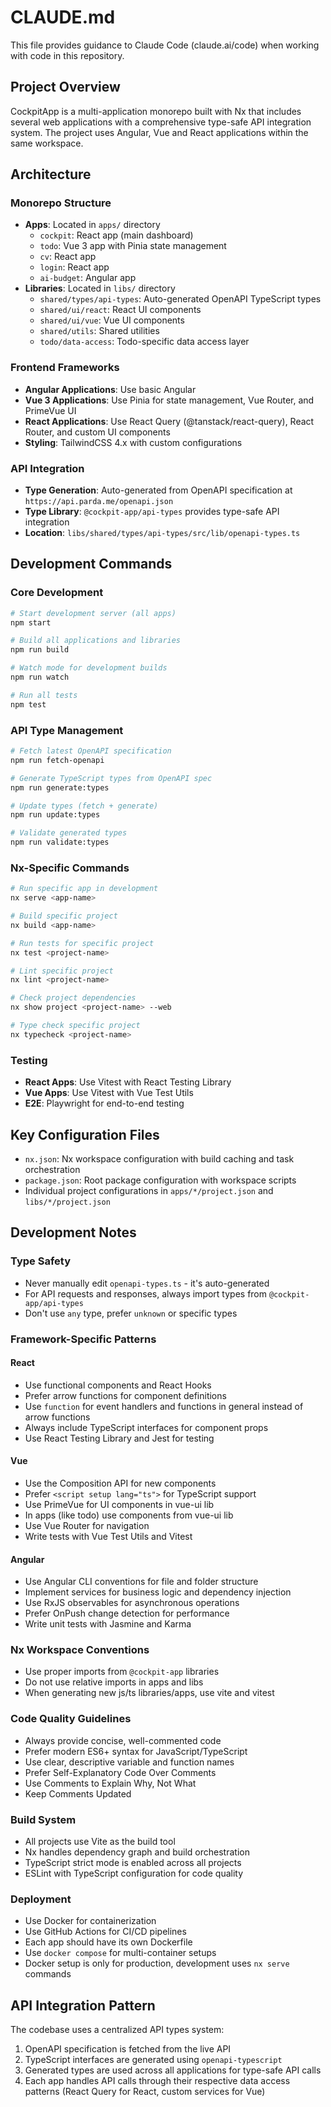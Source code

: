 # CLAUDE.md

This file provides guidance to Claude Code (claude.ai/code) when working with code in this repository.

## Project Overview

CockpitApp is a multi-application monorepo built with Nx that includes several web applications with a comprehensive type-safe API integration system. The project uses Angular, Vue and React applications within the same workspace.

## Architecture

### Monorepo Structure

- **Apps**: Located in `apps/` directory
  - `cockpit`: React app (main dashboard)
  - `todo`: Vue 3 app with Pinia state management
  - `cv`: React app
  - `login`: React app
  - `ai-budget`: Angular app
- **Libraries**: Located in `libs/` directory
  - `shared/types/api-types`: Auto-generated OpenAPI TypeScript types
  - `shared/ui/react`: React UI components
  - `shared/ui/vue`: Vue UI components
  - `shared/utils`: Shared utilities
  - `todo/data-access`: Todo-specific data access layer

### Frontend Frameworks

- **Angular Applications**: Use basic Angular
- **Vue 3 Applications**: Use Pinia for state management, Vue Router, and PrimeVue UI
- **React Applications**: Use React Query (@tanstack/react-query), React Router, and custom UI components
- **Styling**: TailwindCSS 4.x with custom configurations

### API Integration

- **Type Generation**: Auto-generated from OpenAPI specification at `https://api.parda.me/openapi.json`
- **Type Library**: `@cockpit-app/api-types` provides type-safe API integration
- **Location**: `libs/shared/types/api-types/src/lib/openapi-types.ts`

## Development Commands

### Core Development

```bash
# Start development server (all apps)
npm start

# Build all applications and libraries
npm run build

# Watch mode for development builds
npm run watch

# Run all tests
npm test
```

### API Type Management

```bash
# Fetch latest OpenAPI specification
npm run fetch-openapi

# Generate TypeScript types from OpenAPI spec
npm run generate:types

# Update types (fetch + generate)
npm run update:types

# Validate generated types
npm run validate:types
```

### Nx-Specific Commands

```bash
# Run specific app in development
nx serve <app-name>

# Build specific project
nx build <app-name>

# Run tests for specific project
nx test <project-name>

# Lint specific project
nx lint <project-name>

# Check project dependencies
nx show project <project-name> --web

# Type check specific project
nx typecheck <project-name>
```

### Testing

- **React Apps**: Use Vitest with React Testing Library
- **Vue Apps**: Use Vitest with Vue Test Utils
- **E2E**: Playwright for end-to-end testing

## Key Configuration Files

- `nx.json`: Nx workspace configuration with build caching and task orchestration
- `package.json`: Root package configuration with workspace scripts
- Individual project configurations in `apps/*/project.json` and `libs/*/project.json`

## Development Notes

### Type Safety

- Never manually edit `openapi-types.ts` - it's auto-generated
- For API requests and responses, always import types from `@cockpit-app/api-types`
- Don't use `any` type, prefer `unknown` or specific types

### Framework-Specific Patterns

#### React
- Use functional components and React Hooks
- Prefer arrow functions for component definitions
- Use `function` for event handlers and functions in general instead of arrow functions
- Always include TypeScript interfaces for component props
- Use React Testing Library and Jest for testing

#### Vue
- Use the Composition API for new components
- Prefer `<script setup lang="ts">` for TypeScript support
- Use PrimeVue for UI components in vue-ui lib
- In apps (like todo) use components from vue-ui lib
- Use Vue Router for navigation
- Write tests with Vue Test Utils and Vitest

#### Angular
- Use Angular CLI conventions for file and folder structure
- Implement services for business logic and dependency injection
- Use RxJS observables for asynchronous operations
- Prefer OnPush change detection for performance
- Write unit tests with Jasmine and Karma

### Nx Workspace Conventions

- Use proper imports from `@cockpit-app` libraries
- Do not use relative imports in apps and libs
- When generating new js/ts libraries/apps, use vite and vitest

### Code Quality Guidelines

- Always provide concise, well-commented code
- Prefer modern ES6+ syntax for JavaScript/TypeScript
- Use clear, descriptive variable and function names
- Prefer Self-Explanatory Code Over Comments
- Use Comments to Explain Why, Not What
- Keep Comments Updated

### Build System

- All projects use Vite as the build tool
- Nx handles dependency graph and build orchestration
- TypeScript strict mode is enabled across all projects
- ESLint with TypeScript configuration for code quality

### Deployment

- Use Docker for containerization
- Use GitHub Actions for CI/CD pipelines
- Each app should have its own Dockerfile
- Use `docker compose` for multi-container setups
- Docker setup is only for production, development uses `nx serve` commands

## API Integration Pattern

The codebase uses a centralized API types system:

1. OpenAPI specification is fetched from the live API
2. TypeScript interfaces are generated using `openapi-typescript`
3. Generated types are used across all applications for type-safe API calls
4. Each app handles API calls through their respective data access patterns (React Query for React, custom services for Vue)
